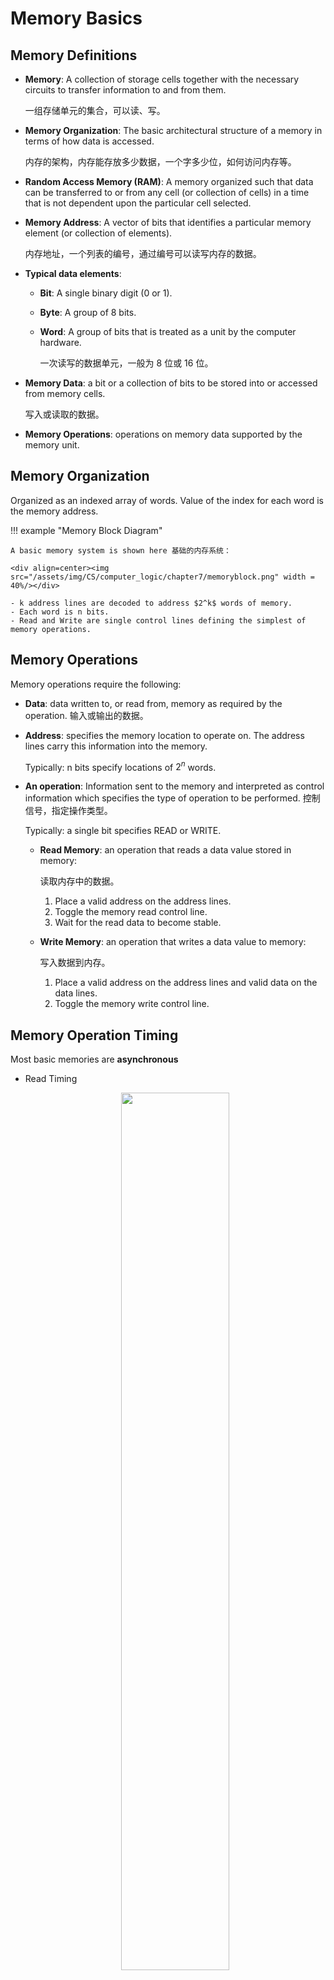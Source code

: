 # Memory Basics

## Memory Definitions

- **Memory**: A collection of storage cells together with the necessary circuits to transfer information to and from them.

    一组存储单元的集合，可以读、写。

- **Memory Organization**: The basic architectural structure of a memory in terms of how data is accessed.

    内存的架构，内存能存放多少数据，一个字多少位，如何访问内存等。

- **Random Access Memory (RAM)**: A memory organized such that data can be transferred to or from any cell (or collection of cells) in a time that is not dependent upon the particular cell selected.
- **Memory Address**: A vector of bits that identifies a particular memory element (or collection of elements).

    内存地址，一个列表的编号，通过编号可以读写内存的数据。

- **Typical data elements**:

    - **Bit**: A single binary digit (0 or 1).
    - **Byte**: A group of 8 bits.
    - **Word**: A group of bits that is treated as a unit by the computer hardware.

        一次读写的数据单元，一般为 8 位或 16 位。

- **Memory Data**: a bit or a collection of bits to be stored into or accessed from memory cells.

    写入或读取的数据。

- **Memory Operations**: operations on memory data supported by the memory unit. 

## Memory Organization

Organized as an indexed array of words. Value of the index for each word is the memory address.

!!! example "Memory Block Diagram"

    A basic memory system is shown here 基础的内存系统：

    <div align=center><img src="/assets/img/CS/computer_logic/chapter7/memoryblock.png" width = 40%/></div>

    - k address lines are decoded to address $2^k$ words of memory.
    - Each word is n bits.
    - Read and Write are single control lines defining the simplest of memory operations.

## Memory Operations

Memory operations require the following:

- **Data**: data written to, or read from, memory as required by the operation. 输入或输出的数据。
- **Address**: specifies the memory location to operate on. The address lines carry this information into the memory.

    Typically: n bits specify locations of $2^n$ words.

- **An operation**: Information sent to the memory and interpreted as control information which specifies the type of operation to be performed. 控制信号，指定操作类型。

    Typically: a single bit specifies READ or WRITE.

    - **Read Memory**: an operation that reads a data value stored in memory:

        读取内存中的数据。

        1. Place a valid address on the address lines.
        2. Toggle the memory read control line.
        3. Wait for the read data to become stable.

    - **Write Memory**: an operation that writes a data value to memory:

        写入数据到内存。

        1. Place a valid address on the address lines and valid data on the data lines.
        2. Toggle the memory write control line.

## Memory Operation Timing

Most basic memories are **asynchronous**

- Read Timing

    <div align=center><img src="/assets/img/CS/computer_logic/chapter7/readtiming.png" width = 60%/></div>

    `data valid` 之前需要等待一段时间，因为内存需要一定的时间读取数据。这个时间取决于内存的速度。

- Write Timing

    <div align=center><img src="/assets/img/CS/computer_logic/chapter7/writetiming.png" width = 60%/></div>

    在 R/W 信号下降时要将 addr 锁存起来，上升时要预先把数据准备好。

## RAM Integrated Circuits

Types of random access memory:

- **Static RAM (SRAM)**: information stored in latches

    信息存储在锁存器中，不需要刷新。

- **Dynamic RAM (DRAM)**: information stored as electrical charges on capacitors

    信息存储在电容中，需要刷新。

    - Charge "leaks" off: 电容会漏电
    - Periodic refresh  of charge required: 需要定期刷新

**Dependence on Power Supply**:

- **Volatile**: loses stored information when power turned off. 掉电后会丢失数据。
- **Non-volatile**: retains information when power turned off. 掉电后不会丢失数据。

**Address bus and Data bus**: 数据总线和地址总线

- Address bus: 传输地址，$存储容量=2^{地址总线位数}$
- Data bus: 传输数据，$一次处理数据的位宽=数据总线位数$

### Static RAM

#### Storage Cell

<div align=center><img src="/assets/img/CS/computer_logic/chapter7/sramcell.png" width = 60%/></div>

- **SR Latch**: stores one bit of information

    一个锁存器，存储一位信息。

- **Select**: select input for control

    控制信号，控制读写。如果为 1，那么数据会被写入到锁存器中。如果为 0，那么锁存器的值不会被修改和读出。

- **Dual Rail Data Inputs $B$ and $\bar B$**: dual rail 数据输入
- **Dual Rail Data Outputs $C$ and $\bar C$**: dual rail 数据输出

#### Bit Slice

<div align=center><img src="/assets/img/CS/computer_logic/chapter7/srambitslice.png" width = 60%/></div>

**Bit Select**: 控制整个 bit slice 的工作，当 Bit Select 为 0 时，整个 bit slice 不工作；当 Bit Select 为 1 时，bit slice 的读写收 Read/Write 控制。

当 Bit Select 为 1 时：

- Read Operation: Read/Write 为 1，此时 Data in 处与门不工作，锁存器保持原来的值。根据 Word Select 选择输出的数据。
- Write Operation: Read/Write 为 0，此时 Data in 处与门工作，根据 Word Select 选择写入的数据。

#### Cell Arrays and Coincident Selection

<div align=center><img src="/assets/img/CS/computer_logic/chapter7/sramcellarray.png" width = 60%/></div>

- Decoder: 译码器，将地址译码为控制信号，将对应地址上 RAM cell 的 Select 置为 1。
- 三态门：使得 RAM chip 的输出可以与总线连接。

**行列译码**

<div align=center><img src="/assets/img/CS/computer_logic/chapter7/sramrowcoldecode.png" width = 60%/></div>

!!! example "$8\times 2$ RAM"

    <div align=center><img src="/assets/img/CS/computer_logic/chapter7/82ram.png" width = 60%/></div>

    RAM slice 0 和 2、1 和 3 作为数据的高低位。

#### Making Larger Memories

<div align=center><img src="/assets/img/CS/computer_logic/chapter7/sramlargermem.png" width = 40%/></div>

高两位接入译码器，低两位接入 RAM chip，减少复杂度。

#### Making Wider Memories

<div align=center><img src="/assets/img/CS/computer_logic/chapter7/sramwidermem.png" width = 40%/></div>

增加位宽，每块 RAM chip 就代表最后输出的某一位。

### Dynamic RAM

Basic Principle: Storage of information on capacitors. 信息存储在电容上。

#### DRAM Cell

- Capacitor: 电容
- Switch: 开关

<div align=center><img src="/assets/img/CS/computer_logic/chapter7/dramcell.png" width = 40%/></div>

基本功能：

- Store: 用三态门将电容锁住。
- Write: 将电容充电或放电。
- Read: 读取电容的电压。

#### DRAM Slice

<div align=center><img src="/assets/img/CS/computer_logic/chapter7/dramslice.png" width = 60%/></div>

#### Block Diagram

<div align=center><img src="/assets/img/CS/computer_logic/chapter7/dramblock.png" width = 60%/></div>

Read and Write Operations: 分开读取行列地址，CPU 提供信号告诉 DRAM 当前读取的是行地址还是列地址。

- Application of row address: $\overline{RAS}$

    读取行地址，将行地址放入译码器，将对应的行的电容放入读取电路。

- Application of column address: $\overline{CAS}$

    读取列地址，将列地址放入译码器，将对应的列的电容放入读取电路。

#### Dynamic RAM Timing 

1. Read Timing

    <div align=center><img src="/assets/img/CS/computer_logic/chapter7/dramreadtiming.png" width = 60%/></div>

2. Write Timing

    <div align=center><img src="/assets/img/CS/computer_logic/chapter7/dramwritetiming.png" width = 60%/></div>

#### DRAM Types

- Synchronous DRAM (SDRAM)
- Double Data Rate SDRAM (DDR SDRAM)
- RAMBUS® DRAM (RDRAM)

**Synchronous DRAM**:

Transfers to and from the DRAM are synchronize with a clock。

有时钟，一次可以读出多个数据。

!!! example "Synchronous DRAM - burst size=4"

    <div align=center><img src="/assets/img/CS/computer_logic/chapter7/sdramex.png" width = 60%/></div>

**Double Data Rate SDRAM**:

Transfers data on both edges of the clock. 在时钟的上升沿和下降沿都可以读出数据。

Provides a transfer rate of 2 data words per clock cycle.

**RAMBUS® DRAM**:

Uses a packet-based bus for interaction between the RDRAM ICs and the memory bus to the processor.

The bus consists of:

- A 3-bit row address bus
- A 5-bit column address bus
- A 16 or 18-bit (for error correction) data bus

使用包传输，一次可以读出多个数据。